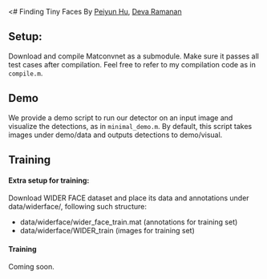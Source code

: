 <# Finding Tiny Faces
By [Peiyun Hu](https://cs.cmu.edu/~peiyunh), [Deva Ramanan](https://cs.cmu.edu/~deva)


## Setup: 
Download and compile Matconvnet as a submodule. Make sure it passes all test cases after compilation. Feel free to refer to my compilation code as in `compile.m`. 

## Demo
We provide a demo script to run our detector on an input image and visualize the detections, as in `minimal_demo.m`. By default, this script takes images under demo/data and outputs detections to demo/visual. 

## Training

#### Extra setup for training:
Download WIDER FACE dataset and place its data and annotations under data/widerface/, following such structure: 
- data/widerface/wider_face_train.mat (annotations for training set)
- data/widerface/WIDER_train (images for training set)

#### Training
Coming soon.
